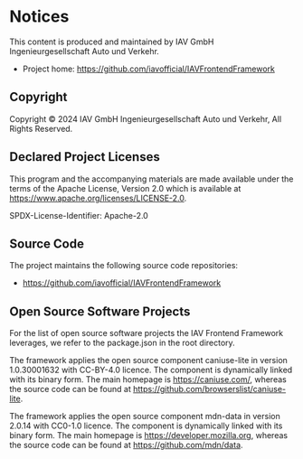# Notices

This content is produced and maintained by IAV GmbH Ingenieurgesellschaft Auto und Verkehr.

* Project home: https://github.com/iavofficial/IAVFrontendFramework

## Copyright

Copyright © 2024 IAV GmbH Ingenieurgesellschaft Auto und Verkehr, All Rights Reserved.

## Declared Project Licenses

This program and the accompanying materials are made available under the terms
of the Apache License, Version 2.0 which is available at
https://www.apache.org/licenses/LICENSE-2.0.

SPDX-License-Identifier: Apache-2.0

## Source Code

The project maintains the following source code repositories:

* https://github.com/iavofficial/IAVFrontendFramework

## Open Source Software Projects

For the list of open source software projects the IAV Frontend Framework leverages, we refer to the package.json in the root directory.

The framework applies the open source component caniuse-lite in version 1.0.30001632 with CC-BY-4.0 licence. 
The component is dynamically linked with its binary form. The main homepage is https://caniuse.com/, whereas the source code can be found at https://github.com/browserslist/caniuse-lite.

The framework applies the open source component mdn-data in version 2.0.14 with CC0-1.0 licence. 
The component is dynamically linked with its binary form. The main homepage is https://developer.mozilla.org, whereas the source code can be found at https://github.com/mdn/data.
